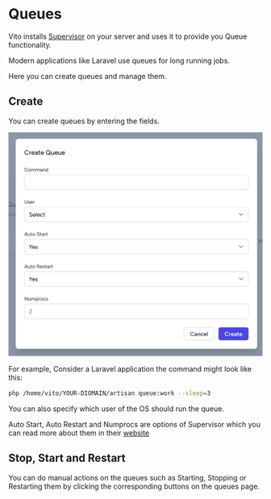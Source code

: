 # Queues

Vito installs [Supervisor](http://supervisord.org/) on your server and uses it to provide you Queue functionality.

Modern applications like Laravel use queues for long running jobs.

Here you can create queues and manage them.

## Create

You can create queues by entering the fields.

![Queues](/sites/queues.png)

For example, Consider a Laravel application the command might look like this:

```sh
php /home/vito/YOUR-DIOMAIN/artisan queue:work --sleep=3
```

You can also specify which user of the OS should run the queue.

Auto Start, Auto Restart and Numprocs are options of Supervisor which you can read more about them in their [website](http://supervisord.org)

## Stop, Start and Restart

You can do manual actions on the queues such as Starting, Stopping or Restarting them by clicking the corresponding buttons on the queues page.